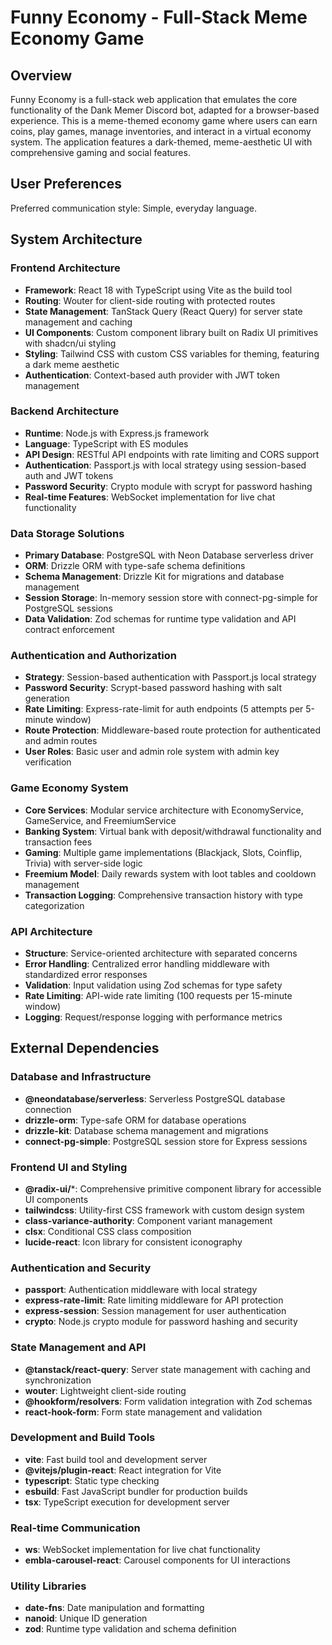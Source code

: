 # Funny Economy - Full-Stack Meme Economy Game

## Overview

Funny Economy is a full-stack web application that emulates the core functionality of the Dank Memer Discord bot, adapted for a browser-based experience. This is a meme-themed economy game where users can earn coins, play games, manage inventories, and interact in a virtual economy system. The application features a dark-themed, meme-aesthetic UI with comprehensive gaming and social features.

## User Preferences

Preferred communication style: Simple, everyday language.

## System Architecture

### Frontend Architecture
- **Framework**: React 18 with TypeScript using Vite as the build tool
- **Routing**: Wouter for client-side routing with protected routes
- **State Management**: TanStack Query (React Query) for server state management and caching
- **UI Components**: Custom component library built on Radix UI primitives with shadcn/ui styling
- **Styling**: Tailwind CSS with custom CSS variables for theming, featuring a dark meme aesthetic
- **Authentication**: Context-based auth provider with JWT token management

### Backend Architecture
- **Runtime**: Node.js with Express.js framework
- **Language**: TypeScript with ES modules
- **API Design**: RESTful API endpoints with rate limiting and CORS support
- **Authentication**: Passport.js with local strategy using session-based auth and JWT tokens
- **Password Security**: Crypto module with scrypt for password hashing
- **Real-time Features**: WebSocket implementation for live chat functionality

### Data Storage Solutions
- **Primary Database**: PostgreSQL with Neon Database serverless driver
- **ORM**: Drizzle ORM with type-safe schema definitions
- **Schema Management**: Drizzle Kit for migrations and database management
- **Session Storage**: In-memory session store with connect-pg-simple for PostgreSQL sessions
- **Data Validation**: Zod schemas for runtime type validation and API contract enforcement

### Authentication and Authorization
- **Strategy**: Session-based authentication with Passport.js local strategy
- **Password Security**: Scrypt-based password hashing with salt generation
- **Rate Limiting**: Express-rate-limit for auth endpoints (5 attempts per 5-minute window)
- **Route Protection**: Middleware-based route protection for authenticated and admin routes
- **User Roles**: Basic user and admin role system with admin key verification

### Game Economy System
- **Core Services**: Modular service architecture with EconomyService, GameService, and FreemiumService
- **Banking System**: Virtual bank with deposit/withdrawal functionality and transaction fees
- **Gaming**: Multiple game implementations (Blackjack, Slots, Coinflip, Trivia) with server-side logic
- **Freemium Model**: Daily rewards system with loot tables and cooldown management
- **Transaction Logging**: Comprehensive transaction history with type categorization

### API Architecture
- **Structure**: Service-oriented architecture with separated concerns
- **Error Handling**: Centralized error handling middleware with standardized error responses
- **Validation**: Input validation using Zod schemas for type safety
- **Rate Limiting**: API-wide rate limiting (100 requests per 15-minute window)
- **Logging**: Request/response logging with performance metrics

## External Dependencies

### Database and Infrastructure
- **@neondatabase/serverless**: Serverless PostgreSQL database connection
- **drizzle-orm**: Type-safe ORM for database operations
- **drizzle-kit**: Database schema management and migrations
- **connect-pg-simple**: PostgreSQL session store for Express sessions

### Frontend UI and Styling
- **@radix-ui/***: Comprehensive primitive component library for accessible UI components
- **tailwindcss**: Utility-first CSS framework with custom design system
- **class-variance-authority**: Component variant management
- **clsx**: Conditional CSS class composition
- **lucide-react**: Icon library for consistent iconography

### Authentication and Security
- **passport**: Authentication middleware with local strategy
- **express-rate-limit**: Rate limiting middleware for API protection
- **express-session**: Session management for user authentication
- **crypto**: Node.js crypto module for password hashing and security

### State Management and API
- **@tanstack/react-query**: Server state management with caching and synchronization
- **wouter**: Lightweight client-side routing
- **@hookform/resolvers**: Form validation integration with Zod schemas
- **react-hook-form**: Form state management and validation

### Development and Build Tools
- **vite**: Fast build tool and development server
- **@vitejs/plugin-react**: React integration for Vite
- **typescript**: Static type checking
- **esbuild**: Fast JavaScript bundler for production builds
- **tsx**: TypeScript execution for development server

### Real-time Communication
- **ws**: WebSocket implementation for live chat functionality
- **embla-carousel-react**: Carousel components for UI interactions

### Utility Libraries
- **date-fns**: Date manipulation and formatting
- **nanoid**: Unique ID generation
- **zod**: Runtime type validation and schema definition